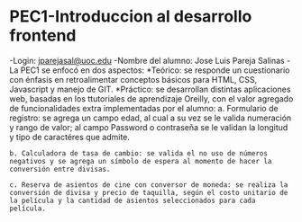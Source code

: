 # PEC1-Introduccion al desarrollo frontend
-Login: jparejasal@uoc.edu
-Nombre del alumno: Jose Luis Pareja Salinas
-La PEC1 se enfocó en dos aspectos:
    *Teórico: se responde un cuestionario con énfasis en retroalimentar conceptos básicos para HTML, CSS, Javascript y manejo de GIT.
    *Práctico: se desarrollan distintas aplicaciones web, basadas en los ttutoriales de aprendizaje Oreilly, con el valor agregado de funcionalidades extra implementadas por el alumno:
    a. Formulario de registro: se agrega un campo edad, al cual a su vez se le valida numeración y rango de valor; al campo Password o contraseña se le validan la longitud y tipo de caractéres que admite.

    b. Calculadora de tasa de cambio: se valida el no uso de números negativos y se agrega un símbolo de espera al momento de hacer la conversión entre divisas.

    c. Reserva de asientos de cine con conversor de moneda: se realiza la conversión de divisa y precio de taquilla, según el costo unitario de la película y la cantidad de asientos seleccionados para cada película.
